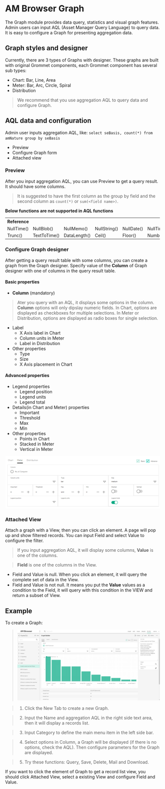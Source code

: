 # AM Browser Graph

The Graph module provides data query, statistics and visual graph features. Admin users can input AQL (Asset Manager Query Language) to query data. It is easy to configure a Graph for presenting aggregation data.

## Graph styles and designer
Currently, there are 3 types of Graphs with designer. These graphs are built with original Grommet components, each Grommet component has several sub types:

- Chart: Bar, Line, Area
- Meter: Bar, Arc, Circle, Spiral
- Distribution

> We recommend that you use aggregation AQL to query data and configure Graph.

## AQL data and configuration

Admin user inputs aggregation AQL, like: `select seBasis, count(*) from amNature group by seBasis`

- Preview
- Configure Graph form
- Attached view

### Preview

After you input aggregation AQL, you can use Preview to get a query result. It should have some columns.

> It is suggested to have the first column as the group by field and the second column as `count(*)` or `sum(<field name>)`.

**Below functions are not supported in AQL functions**

<table>
    <tr>
         <th colspan='6' align='left'>Reference</th>
    </tr>
    <tr>
        <td>NullTime()</td>
        <td>NullBlob()</td>
        <td>NullMemo()</td>
        <td>NullString()</td>
        <td>NullDate()</td>
        <td>NullTimeStamp()</td>
    </tr>
    <tr>
        <td>Trunc()</td>
        <td>TextToTime()</td>
        <td>DataLength()</td>
        <td>Ceil()</td>
        <td>Floor()</td>
        <td>NumberToTime()</td>
    </tr>
</table>

### Configure Graph designer

After getting a query result table with some columns,  you can create a graph from the Graph designer. Specify value of the **Column** of Graph designer with one of columns in the query result table.

#### Basic properties
- **Column** (mandatory)
> Ater you query with an AQL, it displays some options in the column. **Column** options will only dipslay numeric fields. In Chart, options are displayed as checkboxes for multiple selections. In Meter or Distribution, options are displayed as radio boxes for single selection.

- Label
    - X Axis label in Chart
    - Column units in Meter
    - Label in Distribution
- Other properties
    - Type
    - Size
    - X Axis placement in Chart

#### Advanced properties
-  Legend properties
    - Legend position
    - Legend units
    - Legend total
-  Details(in Chart and Meter) properties
    - Important
    - Threshold
    - Max
    - Min
- Other properties
    - Points in Chart
    - Stacked in Meter
    - Vertical in Meter

![Graph](../img/graph3.png)

### Attached View

Attach a graph with a View, then you can click an element. A page will pop up and show filtered records. You can input Field and select Value to configure the filter.
>If you input aggregation AQL, it will display some columns, **Value** is one of the columns.

>**Field** is one of the columns in the View.

- Field and Value is null. When you click an element, it will query the complete set of data in the View.
- Field and Value is not null. It means you put the **Value** values as a condition to the Field, it will query with this condition in the VIEW and return a subset of View.

## Example

To create a Graph:

> ![Graph](../img/graph4.PNG)

> 1. Click the New Tab to create a new Graph.

> 2. Input the Name and aggregation AQL in the right side text area, then it will display a records list.

> 3. Input Category to define the main menu item in the left side bar.

> 4. Select options in Column, a Graph will be displayed (if there is no options, check the AQL). Then configure parameters for the Graph are displayed.

> 5. Try these functions: Query, Save, Delete, Mail and Download.

If you want to click the element of Graph to get a record list view, you should click Attached View, select a existing View and configure Field and Value.
